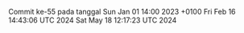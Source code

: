 Commit ke-55 pada tanggal Sun Jan 01 14:00 2023 +0100
Fri Feb 16 14:43:06 UTC 2024
Sat May 18 12:17:23 UTC 2024
